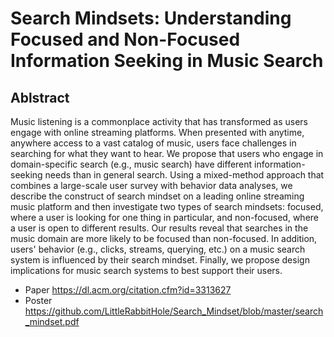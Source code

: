 # Search Mindsets: Understanding Focused and Non-Focused Information Seeking in Music Search

## Ablstract
Music listening is a commonplace activity that has transformed as users engage with online streaming platforms. When presented with anytime, anywhere access to a vast catalog of music, users face challenges in searching for what they want to hear. We propose that users who engage in domain-specific search (e.g., music search) have different information-seeking needs than in general search. Using a mixed-method approach that combines a large-scale user survey with behavior data analyses, we describe the construct of search mindset on a leading online streaming music platform and then investigate two types of search mindsets: focused, where a user is looking for one thing in particular, and non-focused, where a user is open to different results. Our results reveal that searches in the music domain are more likely to be focused than non-focused. In addition, users' behavior (e.g., clicks, streams, querying, etc.) on a music search system is influenced by their search mindset. Finally, we propose design implications for music search systems to best support their users.

+ Paper https://dl.acm.org/citation.cfm?id=3313627
+ Poster https://github.com/LittleRabbitHole/Search_Mindset/blob/master/search_mindset.pdf
